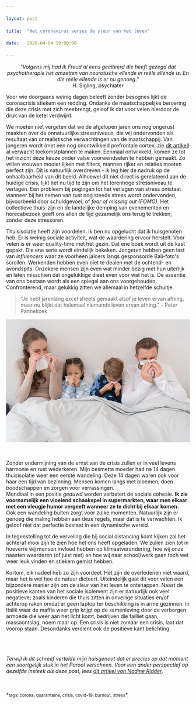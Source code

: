 ```yaml
---

layout: post

title:  "Het coronavirus versus de sleur van het leven"

date:   2020-04-04 19:00:00

---
```

*<center>"Volgens mij had ik Freud al eens geciteerd die heeft gezegd dat psychotherapie het omzetten van neurotische ellende in reële ellende is. En die reële ellende is er nu genoeg."</center>* <center>H. Sigling, psychiater </center>

Voor wie doorgaans weinig dagen beleeft zonder besognes lijkt de coronacrisis stiekem een redding. Ondanks de maatschappelijke beroering die deze crisis met zich meebrengt, geloof ik dat voor velen hierdoor de druk van de ketel verdwijnt. 

We moeten niet vergeten dat we de afgelopen jaren ons nog ongerust maakten over de onnatuurlijke stressniveaus, die wij ondervonden als resultaat van onrealistische verwachtingen van de maatschappij. Van jongeren wordt (met een nog onontwikkeld prefrontale cortex, zie [dit artikel](https://www.nrc.nl/advertentie/onvz/een-kijkje-in-het-puberbrein)) al verwacht toekomstplannen te maken. Eenmaal ontwikkeld, komen ze tot het inzicht deze keuze onder valse voorwendselen te hebben gemaakt. Zo willen vrouwen mooier lijken met filters, mannen rijker en relaties moeten perfect zijn. Dit is natuurlijk overdreven - ik leg hier de nadruk op de onhaalbaarheid van dit beeld. 
Alhoewel dit niet direct is gerelateerd aan de huidige crisis, lijkt het nu tijd te zijn om het torenhoge stressniveau te verlagen.
Een probleem bij pogingen tot het verlagen van stress ontstaat wanneer bij het nemen van rust nog steeds stress wordt ondervonden, bijvoorbeeld door schuldgevoel, of *fear of missing out (FOMO).* Het collectieve thuis-zijn en de landelijke demping van evenementen en horecabezoek geeft ons allen de tijd gezamelijk ons terug te trekken, zonder deze stressoren. 

Thuisisolatie heeft zijn voordelen. Ik ben nu opgelucht dat ik huisgenoten heb. Er is weinig sociale activiteit, wat de waardering ervoor herstelt. Voor velen is er weer quality-time met het gezin. Dat ene boek wordt uit de kast gepakt. Die ene serie wordt eindelijk bekeken. Jongeren hebben geen last van *influencers* waar ze voorheen jaloers langs gesponsorde Bali-foto's scrollen. Werkenden hebben even niet te dealen met de ochtend- en avondspits. Onzekere mensen zijn even wat minder bezig met hun uiterlijk en laten misschien dat ongelukkige dieet even voor wat het is. De essentie van ons bestaan wordt als een spiegel aan ons voorgehouden. Confronterend, maar gelukkig zitten we allemaal in hetzelfde schuitje.
>  "Je hebt jarenlang excel sheets gemaakt alsof je leven ervan afhing, maar nu blijkt dat helemaal niemands leven ervan afhing." - Peter Pannekoek


![home](/typora_blogs/home-2019.png)


<br>

Zonder ondermijning van de ernst van de crisis zullen er in veel levens harmonie en rust wederkeren. Mijn besmette moeder had na 14 dagen thuisisolatie weer een eerste wandeling. Deze 14 dagen waren ook voor haar een tijd van bezinning. Mensen komen langs met bloemen, doen boodschappen en zorgen voor verrassingen.<br> 
Mondiaal in een positie *geduwd* worden verbetert de sociale cohesie. **Ik zie voornamelijk een vloeiend schaakspel in supermarkten, waar men elkaar met een vleugje humor vergeeft wanneer ze te dicht bij elkaar komen.** Ook een wandeling buiten zorgt voor zulke momenten. Natuurlijk zijn er genoeg die maling hebben aan deze regels, maar dat is te verwachten. Ik geloof niet dat perfectie bestaat in een dynamische wereld. 

In tegenstelling tot de verveling die bij social distancing komt kijken zal het achteraf mooi zijn te zien hoe het ons heeft opgeladen. We zullen zien tot in hoeverre wij mensen invloed hebben op klimaatverandering, hoe wij onze naasten waarderen (of juist niet) en hoe wij naar school/werk gaan toch wel weer leuk vinden en stiekem gemist hebben. 

Kortom, elk nadeel heb zo zijn voordeel. Het zijn de overledenen niet waard, maar het is wel hoe de natuur dicteert. Uiteindelijk gaat dit voor velen een bijzondere manier zijn om de sleur van het leven te ontsnappen.
Naast de positieve kanten van het sociale isolement zijn er natuurlijk ook veel negatieve; zoals kinderen die thuis zitten in onveilige situaties en/of achterop raken omdat er geen laptop ter beschikking is in arme gezinnen. In Italië waar de maffia weer grip krijgt op de samenleving door de verborgen armoede die weer aan het licht komt, bedrijven die failliet gaan, massaontslag, noem maar op. Een crisis is niet zomaar een crisis, laat dat voorop staan. Desondanks verdient ook de positieve kant belichting. 



<br><br><br>
*Terwijl ik dit schreef vertelde mijn huisgenoot dat er precies op dat moment een soortgelijk stuk in het Parool verscheen. Voor een ander perspectief op dezelfde insteek als deze post, lees [dit artikel van Nadine Ridder](https://www.parool.nl/columns-opinie/een-stressvrij-gezond-en-dus-rijk-leven-met-minder-prikkels~b10d798e/)*. 








<br>
<br>
*<small>tags: corona, quarantaine, crisis, covid-19, burnout, stress</small>*

